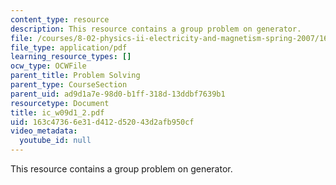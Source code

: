 ```yaml
---
content_type: resource
description: This resource contains a group problem on generator.
file: /courses/8-02-physics-ii-electricity-and-magnetism-spring-2007/163c47366e31d412d52043d2afb950cf_ic_w09d1_2.pdf
file_type: application/pdf
learning_resource_types: []
ocw_type: OCWFile
parent_title: Problem Solving
parent_type: CourseSection
parent_uid: ad9d1a7e-98d0-b1ff-318d-13ddbf7639b1
resourcetype: Document
title: ic_w09d1_2.pdf
uid: 163c4736-6e31-d412-d520-43d2afb950cf
video_metadata:
  youtube_id: null
---
```

This resource contains a group problem on generator.

